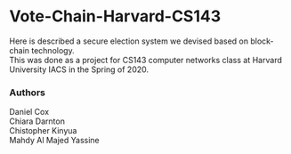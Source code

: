 # Vote-Chain-Harvard-CS143
Here is described a secure election system we devised based on block-chain technology.   
This was done as a project for CS143 computer networks class at Harvard University IACS in the Spring of 2020.  

### Authors

Daniel Cox   
Chiara Darnton   
Chistopher Kinyua   
Mahdy Al Majed Yassine
